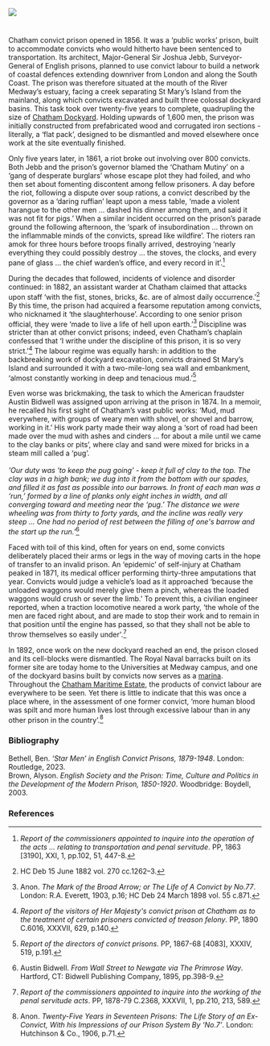 <a href="https://www.kent-maps.online"><img src="https://kent-map.github.io/mdpress/juncture/ve-button.png"></a>
<param ve-config title="Chatham Convict Prison" author="Dr Ben Bethell" layout="vtl" 
banner="https://raw.githubusercontent.com/kent-map/images/main/banners/19c.jpg" description="A visual essay by Dr Ben Bethell discussing the 19th century Chatham prison and convicts.">

<!-- Historical map layers -->
<param ve-map-layer active allmaps allmaps-id="08f8a4bca9b4dd3a" title="Kent OS 1860">

#

Chatham convict prison opened in 1856. It was a ‘public works’ prison, built to accommodate convicts who would hitherto have been sentenced to transportation. Its architect, Major-General Sir Joshua Jebb, Surveyor-General of English prisons, planned to use convict labour to build a network of coastal defences extending downriver from London and along the South Coast. The <span data-mouseover-image-zoomto="3262,1287,728,534">prison</span> was therefore situated at the mouth of the River Medway’s estuary, facing a creek separating St Mary’s Island from the mainland, along which convicts excavated and built three colossal dockyard basins. This task took over twenty-five years to complete, quadrupling the size of [Chatham Dockyard](/19c/19c-chatham-dockyard). Holding upwards of 1,600 men, the prison was initially constructed from prefabricated wood and corrugated iron sections - literally, a ‘flat pack’, designed to be dismantled and moved elsewhere once work at the site eventually finished.
<param ve-image url="https://upload.wikimedia.org/wikipedia/commons/4/4c/Map_of_Chatham%2C_Rochester_and_neighbourhood_%281891%29.jpg" label="Map of Chatham, Rochester and Neighbourhood, 1891" attribution="British Library, No restrictions, via Wikimedia Commons">
<!-- Base map centred on Chatham -->
<param ve-map center="Q729006" zoom="13">

Only five years later, in 1861, a riot broke out involving over 800 convicts. Both Jebb and the prison’s governor blamed the ‘Chatham Mutiny’ on a ‘gang of desperate burglars’ whose escape plot they had foiled, and who then set about fomenting discontent among fellow prisoners. A day before the riot, following a dispute over soup rations, a convict described by the governor as a ‘daring ruffian’ leapt upon a mess table, ‘made a violent harangue to the other men … dashed his dinner among them, and said it was not fit for pigs.’ When a similar incident occurred on the prison’s parade ground the following afternoon, the ‘spark of insubordination … thrown on the inflammable minds of the convicts, spread like wildfire’. The rioters ran amok for three hours before troops finally arrived, destroying ‘nearly everything they could possibly destroy … the stoves, the clocks, and every pane of glass … the chief warden’s office, and every record in it’.[^ref1]
<param ve-image url="https://upload.wikimedia.org/wikipedia/commons/0/05/Joshua_Jebb.jpg" label="Joshua Jebb" attribution="Thomas Dewell Scott, Public domain, via Wikimedia Commons">

During the decades that followed, incidents of violence and disorder continued: in 1882, an assistant warder at Chatham claimed that attacks upon staff ‘with the fist, stones, bricks, &c. are of almost daily occurrence.’[^ref2]  By this time, the prison had acquired a fearsome reputation among convicts, who nicknamed it ‘the slaughterhouse’. According to one senior prison official, they were ‘made to live a life of hell upon earth.’[^ref3]  Discipline was stricter than at other convict prisons; indeed, even Chatham’s chaplain confessed that ‘I writhe under the discipline of this prison, it is so very strict.’[^ref4]  The labour regime was equally harsh: in addition to the backbreaking work of dockyard excavation, convicts drained <span data-mouseover-image-zoomto="2396,6,2912,2134">St Mary’s Island</span> and surrounded it with a two-mile-long sea wall and embankment, ‘almost constantly working in deep and tenacious mud.’[^ref5]  
<param ve-image url="https://upload.wikimedia.org/wikipedia/commons/4/4c/Map_of_Chatham%2C_Rochester_and_neighbourhood_%281891%29.jpg" label="Map of Chatham, Rochester and Neighbourhood, 1891" attribution="British Library, No restrictions, via Wikimedia Commons">

Even worse was brickmaking, the task to which the American fraudster Austin Bidwell was assigned upon arriving at the prison in 1874. In a memoir, he recalled his first sight of Chatham’s vast public works: ‘Mud, mud everywhere, with groups of weary men with shovel, or shovel and barrow, working in it.’ His work party made their way along a ‘sort of road had been made over the mud with ashes and cinders … for about a mile until we came to the clay banks or pits’, where clay and sand were mixed for bricks in a steam mill called a ‘pug’. 
<br><br>
_'Our duty was ‘to keep the pug going’ - keep it full of clay to the top. The clay was in a high bank; we dug into it from the bottom with our spades, and filled it as fast as possible into our barrows. In front of each man was a ‘run,’ formed by a line of planks only eight inches in width, and all converging toward and meeting  near the ‘pug.’ The distance we were wheeling was from thirty to forty yards, and the incline was really very steep … One had no period of rest between the filling of one's barrow and the start up the run.'_[^ref6] 
<param ve-image url="https://upload.wikimedia.org/wikipedia/commons/1/14/Trial_of_the_1873_Bank_of_England_forgers_2.jpg" label="Trial of the 1873 Bank of England forgers, 1897, of whom one was Bidwell" attribution="Unknown author, Public domain, via Wikimedia Commons">

Faced with toil of this kind, often for years on end, some convicts deliberately placed their arms or legs in the way of moving carts in the hope of transfer to an invalid prison. An ‘epidemic’ of self-injury at Chatham peaked in 1871, its medical officer performing thirty-three amputations that year. Convicts would judge a vehicle’s load as it approached ‘because the unloaded waggons would merely give them a pinch, whereas the loaded waggons would crush or sever the limb.’ To prevent this, a civilian engineer reported, when a traction locomotive neared a work party, ‘the whole of the men are faced right about, and are made to stop their work and to remain in that position until the engine has passed, so that they shall not be able to throw themselves so easily under'.[^ref7] 
<param ve-image url="https://upload.wikimedia.org/wikipedia/commons/0/0c/Amputation_instruments%2C_c._1806_Wellcome_L0038429.jpg" label="Amputation instruments c. 1806" attribution="Wellcome Trust via Wikimedia Commons" license="CC BY 4.0">

In 1892, once work on the new dockyard reached an end, the prison closed and its cell-blocks were dismantled. The Royal Naval barracks built on its former site are today home to the Universities at Medway campus, and one of the dockyard basins built by convicts now serves as a [marina](https://www.mdlmarinas.co.uk/marinas/mdl-chatham-maritime-marina/). Throughout the [Chatham Maritime Estate](https://www.cmtrust.co.uk/), the products of convict labour are everywhere to be seen. Yet there is little to indicate that this was once a place where, in the assessment of one former convict, ‘more human blood was spilt and more human lives lost through excessive labour than in any other prison in the country’.[^ref8]  
<param ve-image url="https://upload.wikimedia.org/wikipedia/commons/6/61/Chatham_Marina_and_St_Mary%27s_Island_-_geograph.org.uk_-_2163988.jpg" label="Chatham Marina and St Mary's Island" attribution="by Chris Allen via Wikimedia Commons" license="CC BY-SA 2.0">

### Bibliography
Bethell, Ben. _‘Star Men’ in English Convict Prisons, 1879-1948_. London: Routledge, 2023.   
Brown, Alyson. _English Society and the Prison: Time, Culture and Politics in the Development of the Modern Prison, 1850-1920_. Woodbridge: Boydell, 2003.   

### References
[^ref1]: _Report of the commissioners appointed to inquire into the operation of the acts … relating to transportation and penal servitude_. PP, 1863 [3190], XXI, 1, pp.102, 51, 447-8.    
[^ref2]: HC Deb 15 June 1882 vol. 270 cc.1262–3.   
[^ref3]: Anon. _The Mark of the Broad Arrow; or The Life of A Convict by No.77_. London: R.A. Everett, 1903, p.16; HC Deb 24 March 1898 vol. 55 c.871.   
[^ref4]: _Report of the visitors of Her Majesty's convict prison at Chatham as to the treatment of certain prisoners convicted of treason felony_. PP, 1890 C.6016, XXXVII, 629, p.140.   
[^ref5]: _Report of the directors of convict prisons_. PP, 1867-68 [4083], XXXIV, 519, p.191.   
[^ref6]: Austin Bidwell. _From Wall Street to Newgate via The Primrose Way_. Hartford, CT: Bidwell Publishing Company, 1895, pp.398-9.   
[^ref7]: _Report of the commissioners appointed to inquire into the working of the penal servitude acts_. PP, 1878-79 C.2368, XXXVII, 1, pp.210, 213, 589.   
[^ref8]: Anon. _Twenty-Five Years in Seventeen Prisons: The Life Story of an Ex-Convict, With his Impressions of our Prison System By ‘No.7’_. London: Hutchinson & Co., 1906, p.71.   
